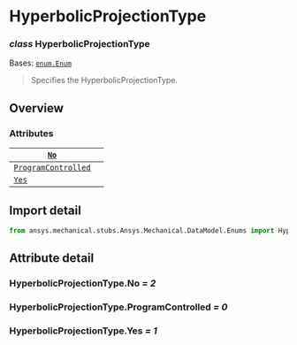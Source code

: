 # HyperbolicProjectionType

### *class* HyperbolicProjectionType

Bases: [`enum.Enum`](https://docs.python.org/3/library/enum.html#enum.Enum)

> Specifies the HyperbolicProjectionType.

> <!-- !! processed by numpydoc !! -->

## Overview

### Attributes

| [`No`](#HyperbolicProjectionType.No)                               |    |
|--------------------------------------------------------------------|----|
| [`ProgramControlled`](#HyperbolicProjectionType.ProgramControlled) |    |
| [`Yes`](#HyperbolicProjectionType.Yes)                             |    |

## Import detail

```python
from ansys.mechanical.stubs.Ansys.Mechanical.DataModel.Enums import HyperbolicProjectionType
```

## Attribute detail

### HyperbolicProjectionType.No *= 2*

### HyperbolicProjectionType.ProgramControlled *= 0*

### HyperbolicProjectionType.Yes *= 1*

